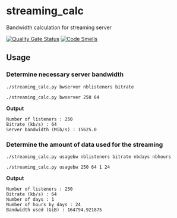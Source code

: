 # streaming_calc
Bandwidth calculation for streaming server

[![Quality Gate Status](https://sonarcloud.io/api/project_badges/measure?project=sycured_streaming_calc&metric=alert_status)](https://sonarcloud.io/dashboard?id=sycured_streaming_calc)
[![Code Smells](https://sonarcloud.io/api/project_badges/measure?project=sycured_streaming_calc&metric=code_smells)](https://sonarcloud.io/dashboard?id=sycured_streaming_calc)

## Usage

### Determine necessary server bandwidth

    ./streaming_calc.py bwserver nblisteners bitrate

    ./streaming_calc.py bwserver 250 64

**Output**

    Number of listeners : 250
    Bitrate (kb/s) : 64
    Server bandwidth (Mib/s) : 15625.0


### Determine the amount of data used for the streaming

    ./streaming_calc.py usagebw nblisteners bitrate nbdays nbhours

    ./streaming_calc.py usagebw 250 64 1 24

**Output**

    Number of listeners : 250
    Bitrate (kb/s) : 64
    Number of days : 1
    Number of hours by days : 24
    Bandwidth used (GiB) : 164794.921875
